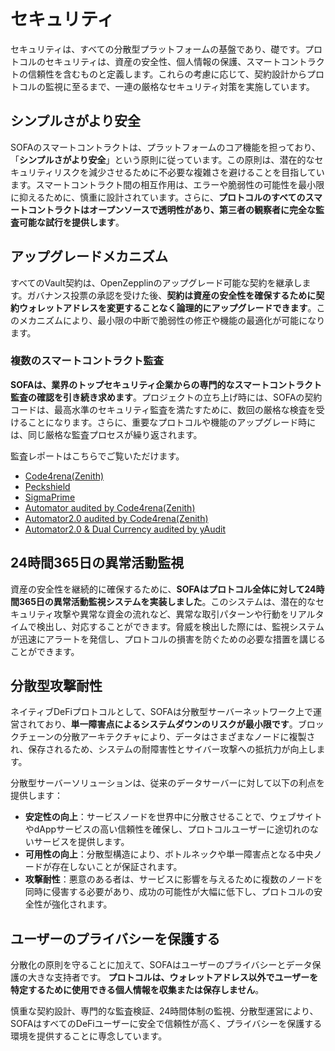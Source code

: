 # セキュリティ

セキュリティは、すべての分散型プラットフォームの基盤であり、礎です。プロトコルのセキュリティは、資産の安全性、個人情報の保護、スマートコントラクトの信頼性を含むものと定義します。これらの考慮に応じて、契約設計からプロトコルの監視に至るまで、一連の厳格なセキュリティ対策を実施しています。

## シンプルさがより安全

SOFAのスマートコントラクトは、プラットフォームのコア機能を担っており、「**シンプルさがより安全**」という原則に従っています。この原則は、潜在的なセキュリティリスクを減少させるために不必要な複雑さを避けることを目指しています。スマートコントラクト間の相互作用は、エラーや脆弱性の可能性を最小限に抑えるために、慎重に設計されています。さらに、**プロトコルのすべてのスマートコントラクトはオープンソースで透明性があり、第三者の観察者に完全な監査可能な試行を提供します**。

## アップグレードメカニズム

すべてのVault契約は、OpenZepplinのアップグレード可能な契約を継承します。ガバナンス投票の承認を受けた後、**契約は資産の安全性を確保するために契約ウォレットアドレスを変更することなく論理的にアップグレードできます**。このメカニズムにより、最小限の中断で脆弱性の修正や機能の最適化が可能になります。

### 複数のスマートコントラクト監査

**SOFAは、業界のトップセキュリティ企業からの専門的なスマートコントラクト監査の確認を引き続き求めます**。プロジェクトの立ち上げ時には、SOFAの契約コードは、最高水準のセキュリティ監査を満たすために、数回の厳格な検査を受けることになります。さらに、重要なプロトコルや機能のアップグレード時には、同じ厳格な監査プロセスが繰り返されます。

監査レポートはこちらでご覧いただけます。
  - [Code4rena(Zenith)](https://github.com/zenith-security/reports/blob/main/reports/Audit%20Report%20-%20Sofa%20%28May%202024%29.pdf)
  - [Peckshield](https://github.com/peckshield/publications/blob/master/audit_reports/PeckShield-Audit-Report-Sofa-v1.0.pdf)
  - [SigmaPrime](https://github.com/sigp/public-audits/blob/master/reports/sofa/review.pdf)
  - [Automator audited by Code4rena(Zenith)](https://github.com/zenith-security/reports/blob/main/reports/Audit%20Report%20-%20Sofa%20Automator%28Oct%202024%29.pdf)
  - [Automator2.0 audited by Code4rena(Zenith)](https://github.com/zenith-security/reports/blob/main/reports/Zenith%20Audit%20Report%20-%20Sofa%20Automator%202.0.pdf)
  - [Automator2.0 & Dual Currency audited by yAudit](https://reports.electisec.com/reports/01-2025-Sofa-Protocol)

## 24時間365日の異常活動監視

資産の安全性を継続的に確保するために、**SOFAはプロトコル全体に対して24時間365日の異常活動監視システムを実装しました**。このシステムは、潜在的なセキュリティ攻撃や異常な資金の流れなど、異常な取引パターンや行動をリアルタイムで検出し、対応することができます。脅威を検出した際には、監視システムが迅速にアラートを発信し、プロトコルの損害を防ぐための必要な措置を講じることができます。

## 分散型攻撃耐性

ネイティブDeFiプロトコルとして、SOFAは分散型サーバーネットワーク上で運営されており、**単一障害点によるシステムダウンのリスクが最小限です**。ブロックチェーンの分散アーキテクチャにより、データはさまざまなノードに複製され、保存されるため、システムの耐障害性とサイバー攻撃への抵抗力が向上します。

分散型サーバーソリューションは、従来のデータサーバーに対して以下の利点を提供します：

- **安定性の向上**：サービスノードを世界中に分散させることで、ウェブサイトやdAppサービスの高い信頼性を確保し、プロトコルユーザーに途切れのないサービスを提供します。
- **可用性の向上**：分散型構造により、ボトルネックや単一障害点となる中央ノードが存在しないことが保証されます。
- **攻撃耐性**：悪意のある者は、サービスに影響を与えるために複数のノードを同時に侵害する必要があり、成功の可能性が大幅に低下し、プロトコルの安全性が強化されます。

## ユーザーのプライバシーを保護する

分散化の原則を守ることに加えて、SOFAはユーザーのプライバシーとデータ保護の大きな支持者です。 **プロトコルは、ウォレットアドレス以外でユーザーを特定するために使用できる個人情報を収集または保存しません**。

慎重な契約設計、専門的な監査検証、24時間体制の監視、分散型運営により、SOFAはすべてのDeFiユーザーに安全で信頼性が高く、プライバシーを保護する環境を提供することに専念しています。